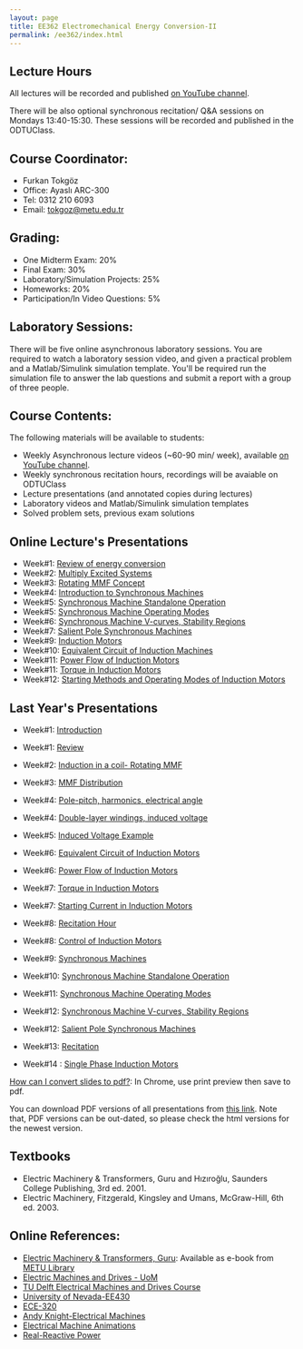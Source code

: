 ```yaml
---
layout: page
title: EE362 Electromechanical Energy Conversion-II
permalink: /ee362/index.html
---
```


## Lecture Hours

All lectures will be recorded and published [on YouTube channel](https://www.youtube.com/channel/UCkBWz-xDRrpYb7-jvklqIKA).

There will be also optional synchronous recitation/ Q&A sessions on Mondays 13:40-15:30. These sessions will be recorded and published in the ODTUClass.

## Course Coordinator:

- Furkan Tokgöz
- Office: Ayaslı ARC-300
- Tel: 0312 210 6093
- Email: tokgoz@metu.edu.tr

## Grading:

- One Midterm Exam: 20%
- Final Exam: 30%
- Laboratory/Simulation Projects: 25%
- Homeworks: 20%
- Participation/In Video Questions: 5%

## Laboratory Sessions:

There will be five online asynchronous laboratory sessions. You are required to watch a laboratory session video, and given a practical problem and a Matlab/Simulink simulation template. You'll be required run the simulation file to answer the lab questions and submit a report with a group of three people.

## Course Contents:

The following materials will be available to students:

- Weekly Asynchronous lecture videos (~60-90 min/ week), available [on YouTube channel](https://www.youtube.com/channel/UCkBWz-xDRrpYb7-jvklqIKA).
- Weekly synchronous recitation hours, recordings will be avaiable on ODTUClass
- Lecture presentations (and annotated copies during lectures)
- Laboratory videos and Matlab/Simulink simulation templates
- Solved problem sets, previous exam solutions

## Online Lecture's Presentations

- Week#1: [Review of energy conversion](/presentations/ee362_energy_conversion_review.html)
- Week#2: [Multiply Excited Systems](/presentations/ee362_multiply_excited.html)
- Week#3: [Rotating MMF Concept](/presentations/ee362_rotating_mmf2.html)
- Week#4: [Introduction to Synchronous Machines](/presentations/ee362_synchronous_motors.html)
- Week#5: [Synchronous Machine Standalone Operation](/presentations/ee362_synchronous_equivalent.html)
- Week#5: [Synchronous Machine Operating Modes](/presentations/ee362_synchronous_parallel_power.html)
- Week#6: [Synchronous Machine V-curves, Stability Regions](/presentations/ee362_synchronous_v_curves.html)
- Week#7: [Salient Pole Synchronous Machines](/presentations/ee362_power_salient.html)
- Week#9: [Induction Motors](/presentations/ee362_induction_motors.html)
- Week#10: [Equivalent Circuit of Induction Machines](/presentations/ee362_induction_motor_equivalent_circuit.html)
- Week#11: [Power Flow of Induction Motors](/presentations/ee362_induction_motor_power_torque.html)
- Week#11: [Torque in Induction Motors](/presentations/ee362_induction_motor_torque_curve.html)
- Week#12: [Starting Methods and Operating Modes of Induction Motors](/presentations/ee362_induction_motor_starting_current.html)

## Last Year's Presentations

- Week#1: [Introduction](/presentations/ee362_intro.html)
- Week#1: [Review](/presentations/ee362_review.html)
- Week#2: [Induction in a coil- Rotating MMF](/presentations/ee362_induction.html)
- Week#3: [MMF Distribution](/presentations/ee362_mmf_distribution.html)
- Week#4: [Pole-pitch, harmonics, electrical angle](/presentations/ee362_winding_factors.html)
- Week#4: [Double-layer windings, induced voltage](/presentations/ee362_double_layer.html)
- Week#5: [Induced Voltage Example](/presentations/ee362_mmf_exercise.html)
- Week#6: [Equivalent Circuit of Induction Motors](/presentations/ee362_induction_motor_equivalent_circuit.html)
- Week#6: [Power Flow of Induction Motors](/presentations/ee362_induction_motor_power_torque.html)
- Week#7: [Torque in Induction Motors](/presentations/ee362_induction_motor_torque_curve.html)
- Week#7: [Starting Current in Induction Motors](/presentations/ee362_induction_motor_starting_current.html)
- Week#8: [Recitation Hour](/presentations/ee362_recitation.html)
- Week#8: [Control of Induction Motors](/presentations/ee362_induction_motor_control.html)
- Week#9: [Synchronous Machines](/presentations/ee362_synchronous_motors.html)
- Week#10: [Synchronous Machine Standalone Operation](/presentations/ee362_synchronous_equivalent.html)
- Week#11: [Synchronous Machine Operating Modes](/presentations/ee362_synchronous_parallel_power.html)
- Week#12: [Synchronous Machine V-curves, Stability Regions](/presentations/ee362_synchronous_v_curves.html)
- Week#12: [Salient Pole Synchronous Machines](/presentations/ee362_power_salient.html)
- Week#13: [Recitation](/presentations/ee362_recitation2.html)

- Week#14 : [Single Phase Induction Motors](/presentations/ee362_single_phase_induction.html)


<!---

- Week#13: [Synchronous Machine Exercises](/presentations/ee362_synch_problems.html)

-->



[How can I convert slides to pdf?](https://github.com/gnab/remark/issues/50): In Chrome, use print preview then save to pdf.

You can download PDF versions of all presentations from [this link](https://www.dropbox.com/s/bf12o06nkfrzy6p/ee362_presentations.zip?dl=1). Note that, PDF versions can be out-dated, so please check the html versions for the newest version.


## Textbooks
- Electric Machinery & Transformers, Guru and Hızıroğlu, Saunders College Publishing, 3rd ed. 2001.
- Electric Machinery, Fitzgerald, Kingsley and Umans, McGraw-Hill, 6th ed. 2003.



## Online References:
- [Electric Machinery & Transformers, Guru](http://library.metu.edu.tr/search~S4?/aguru/aguru/1,20,35,B/l856~b1417325&FF=aguru+bhag+s&4,,4,1,0/indexsort=-): Available as e-book from [METU Library](http://library.metu.edu.tr/search~S4?/aguru/aguru/1%2C20%2C35%2CB/frameset&FF=aguru+bhag+s&4%2C%2C4/indexsort=-)
- [Electric Machines and Drives - UoM](https://cusp.umn.edu/electric-machines-drives/electric-machines-drives)
- [TU Delft Electrical Machines and Drives Course](https://ocw.tudelft.nl/courses/electrical-machines-and-drives/)
- [University of Nevada-EE430](http://www.egr.unlv.edu/~eebag/teaching.html)
- [ECE-320](http://www.egr.msu.edu/~fzpeng/ECE320/)
- [Andy Knight-Electrical Machines](http://people.ucalgary.ca/~aknigh/electrical_machines/fundamentals/f_ac.html)
- [Electrical Machine Animations](http://www.ece.umn.edu/users/riaz/animations/listanimations.html)
- [Real-Reactive Power](https://docs.google.com/spreadsheets/d/1UWq0nwKNa3m12aX-A91ea0HT4p0vRpfnZPuwFDwHvIQ/edit?usp=sharing)
